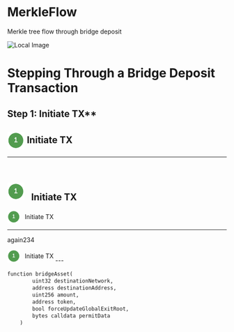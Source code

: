 # MerkleFlow
Merkle tree flow through bridge deposit

![Local Image](https://github.com/j2abro/MerkleFlow/raw/main/assets/MerkleFlow.svg "Merke Tree Flow")

# Stepping Through a Bridge Deposit Transaction

## Step 1: Initiate TX**


## <img src="./assets/icon1.png" alt="Custom Icon111" style="width:40px; height:40px; vertical-align:middle;"> Initiate TX
---
## <span style="display: flex; align-items: center;">
  <img src="./assets/icon1.png" alt="Custom Icon222" style="width:40px; height:40px; margin-right: 10px;"> Initiate TX
</span>
---
<span style="display: flex; align-items: center;">
  <img src="./assets/icon1.png" alt="Custom Icon333" style="width:30px; height:30px; margin-right: 10px;"> Initiate TX
</span>

---
again234

<span style="display: inline-flex; align-items: center;">
  <img src="./assets/icon1.png" alt="Custom Icon222" style="width:30px; height:30px; margin-right: 10px;"> Initiate TX
</span>
---

```solidity
function bridgeAsset(
        uint32 destinationNetwork,
        address destinationAddress,
        uint256 amount,
        address token,
        bool forceUpdateGlobalExitRoot,
        bytes calldata permitData
    )
```